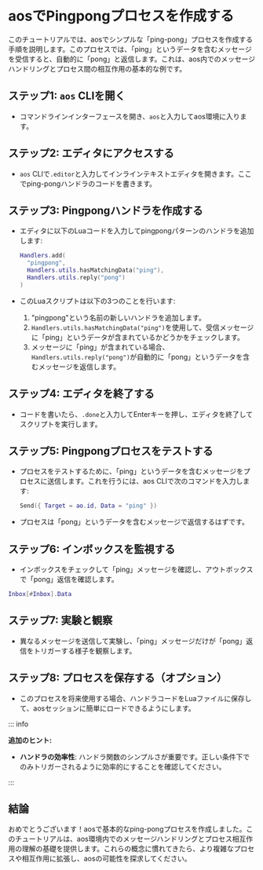 # aosでPingpongプロセスを作成する

このチュートリアルでは、aosでシンプルな「ping-pong」プロセスを作成する手順を説明します。このプロセスでは、「ping」というデータを含むメッセージを受信すると、自動的に「pong」と返信します。これは、aos内でのメッセージハンドリングとプロセス間の相互作用の基本的な例です。

## ステップ1: `aos` CLIを開く

- コマンドラインインターフェースを開き、`aos`と入力してaos環境に入ります。

## ステップ2: エディタにアクセスする

- `aos` CLIで`.editor`と入力してインラインテキストエディタを開きます。ここでping-pongハンドラのコードを書きます。

## ステップ3: Pingpongハンドラを作成する

- エディタに以下のLuaコードを入力してpingpongパターンのハンドラを追加します:

  ```lua
  Handlers.add(
    "pingpong",
    Handlers.utils.hasMatchingData("ping"),
    Handlers.utils.reply("pong")
  )
  ```

- このLuaスクリプトは以下の3つのことを行います:
  1. "pingpong"という名前の新しいハンドラを追加します。
  2. `Handlers.utils.hasMatchingData("ping")`を使用して、受信メッセージに「ping」というデータが含まれているかどうかをチェックします。
  3. メッセージに「ping」が含まれている場合、`Handlers.utils.reply("pong")`が自動的に「pong」というデータを含むメッセージを返信します。

## ステップ4: エディタを終了する

- コードを書いたら、`.done`と入力してEnterキーを押し、エディタを終了してスクリプトを実行します。

## ステップ5: Pingpongプロセスをテストする

- プロセスをテストするために、「ping」というデータを含むメッセージをプロセスに送信します。これを行うには、aos CLIで次のコマンドを入力します:
  ```lua
  Send({ Target = ao.id, Data = "ping" })
  ```
- プロセスは「pong」というデータを含むメッセージで返信するはずです。

## ステップ6: インボックスを監視する

- インボックスをチェックして「ping」メッセージを確認し、アウトボックスで「pong」返信を確認します。

```lua
Inbox[#Inbox].Data
```

## ステップ7: 実験と観察

- 異なるメッセージを送信して実験し、「ping」メッセージだけが「pong」返信をトリガーする様子を観察します。

## ステップ8: プロセスを保存する（オプション）

- このプロセスを将来使用する場合、ハンドラコードをLuaファイルに保存して、aosセッションに簡単にロードできるようにします。

::: info

**追加のヒント:**

- **ハンドラの効率性**: ハンドラ関数のシンプルさが重要です。正しい条件下でのみトリガーされるように効率的にすることを確認してください。

:::

## 結論

おめでとうございます！aosで基本的なping-pongプロセスを作成しました。このチュートリアルは、aos環境内でのメッセージハンドリングとプロセス相互作用の理解の基礎を提供します。これらの概念に慣れてきたら、より複雑なプロセスや相互作用に拡張し、aosの可能性を探求してください。
